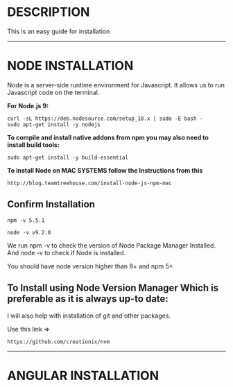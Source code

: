 # **DESCRIPTION**

This is an easy guide for installation 

---

# **NODE INSTALLATION**

Node is a server-side runtime environment for Javascript. It allows us to run Javascript code on the terminal.

**For Node.js 9:**

```
curl -sL https://deb.nodesource.com/setup_10.x | sudo -E bash -
sudo apt-get install -y nodejs
```


**To compile and install native addons from npm you may also need to install build tools:**

```
sudo apt-get install -y build-essential
```

**To install Node on MAC SYSTEMS follow the Instructions from this**

```
http://blog.teamtreehouse.com/install-node-js-npm-mac
```

## **Confirm Installation**

```
npm -v 5.5.1
```

```
node -v v9.2.0
```

We run npm -v to check the version of Node Package Manager Installed. And node -v to check if Node is installed.

You should have node version higher than 9+ and npm 5+


## **To Install using Node Version Manager Which is preferable as it is always up-to date:**

I will also help with installation of git and other packages.

Use this link =>

```
https://github.com/creationix/nvm
```

---
# **ANGULAR INSTALLATION**


